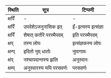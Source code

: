 | स्थिति | सूत्र | टिप्पणी |
| ----- | ------- | ------ |
| क्षपिँ | - | - |
| क्षपिँ | उपदेशेऽजनुनासिक इत् | इँ-इत्यस्य इत्संज्ञा |
| क्षपिँ | शेषात् कर्तरि परस्मैपदम् | इति परस्मैपदम् |
| क्षप् | तस्य लोपः | इत्संज्ञकस्य लोपः |
| क्षन्प् | इदितो नुम् धातोः | नुमागामः |
| क्षंप् | नश्चापदान्तस्य झलि | अनुस्वारः |
| क्षम्प् | अनुस्वारस्य ययि परसवर्णः | परसवर्णः |

